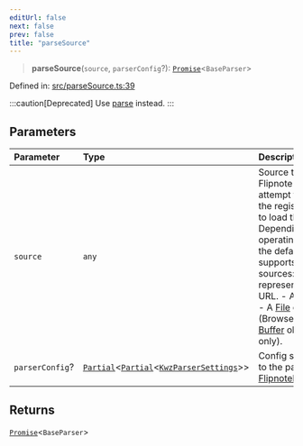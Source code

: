 ```yaml
---
editUrl: false
next: false
prev: false
title: "parseSource"
---
```


> **parseSource**(`source`, `parserConfig`?): [`Promise`](https://developer.mozilla.org/docs/Web/JavaScript/Reference/Global_Objects/Promise)\<`BaseParser`\>

Defined in: [src/parseSource.ts:39](https://github.com/jaames/flipnote.js/blob/24e772733243f115c3848537efabe6ee9020ad63/src/parseSource.ts#L39)

:::caution[Deprecated]
Use [parse](/api/functions/parse/) instead.
:::

## Parameters

| Parameter | Type | Description |
| :------ | :------ | :------ |
| `source` | `any` | Source to load a Flipnote from. This will attempt to use one of the registered [loaders](../../../../../../api/namespaces/loaders/readme) to load the Flipnote. Depending on the operating environment, the default loader set supports the following sources: - A string representing a web URL. - An [ArrayBuffer](https://developer.mozilla.org/en-US/docs/Web/JavaScript/Reference/Global_Objects/ArrayBuffer). - A [File](https://developer.mozilla.org/en-US/docs/Web/API/File) object (Browser only). - A [Buffer](https://nodejs.org/api/buffer.html) object (NodeJS only). |
| `parserConfig`? | [`Partial`](https://www.typescriptlang.org/docs/handbook/utility-types.html#partialtype)\<[`Partial`](https://www.typescriptlang.org/docs/handbook/utility-types.html#partialtype)\<[`KwzParserSettings`](/api/type-aliases/kwzparsersettings/)\>\> | Config settings to pass to the parser, see [FlipnoteParserSettings](../../../../../../api/type-aliases/flipnoteparsersettings). |

## Returns

[`Promise`](https://developer.mozilla.org/docs/Web/JavaScript/Reference/Global_Objects/Promise)\<`BaseParser`\>
